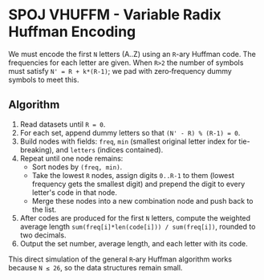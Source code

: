 # SPOJ VHUFFM - Variable Radix Huffman Encoding

We must encode the first `N` letters (A..Z) using an `R`-ary Huffman code. The
frequencies for each letter are given. When `R>2` the number of symbols must
satisfy `N' = R + k*(R-1)`; we pad with zero‑frequency dummy symbols to meet this.

## Algorithm
1. Read datasets until `R = 0`.
2. For each set, append dummy letters so that `(N' - R) % (R-1) = 0`.
3. Build nodes with fields: `freq`, `min` (smallest original letter index for
   tie-breaking), and `letters` (indices contained).
4. Repeat until one node remains:
   - Sort nodes by `(freq, min)`.
   - Take the lowest `R` nodes, assign digits `0..R-1` to them (lowest
     frequency gets the smallest digit) and prepend the digit to every letter's
     code in that node.
   - Merge these nodes into a new combination node and push back to the list.
5. After codes are produced for the first `N` letters, compute the weighted
   average length `sum(freq[i]*len(code[i])) / sum(freq[i])`, rounded to two
   decimals.
6. Output the set number, average length, and each letter with its code.

This direct simulation of the general `R`‑ary Huffman algorithm works because
`N ≤ 26`, so the data structures remain small.
